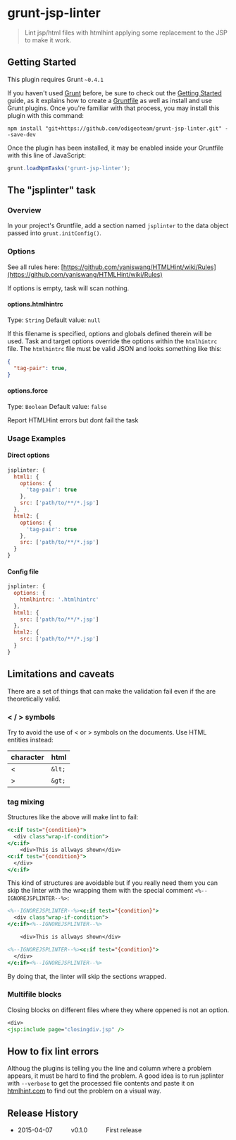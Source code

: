 # grunt-jsp-linter

> Lint jsp/html files with htmlhint applying some replacement to the JSP to make it work.

## Getting Started
This plugin requires Grunt `~0.4.1`

If you haven't used [Grunt](http://gruntjs.com/) before, be sure to check out the [Getting Started](http://gruntjs.com/getting-started) guide, as it explains how to create a [Gruntfile](http://gruntjs.com/sample-gruntfile) as well as install and use Grunt plugins. Once you're familiar with that process, you may install this plugin with this command:

```shell
npm install "git+https://github.com/odigeoteam/grunt-jsp-linter.git" --save-dev
```

Once the plugin has been installed, it may be enabled inside your Gruntfile with this line of JavaScript:

```js
grunt.loadNpmTasks('grunt-jsp-linter');
```

## The "jsplinter" task

### Overview
In your project's Gruntfile, add a section named `jsplinter` to the data object passed into `grunt.initConfig()`.

### Options

See all rules here: [https://github.com/yaniswang/HTMLHint/wiki/Rules](https://github.com/yaniswang/HTMLHint/wiki/Rules)

If options is empty, task will scan nothing.

#### options.htmlhintrc
Type: `String`
Default value: `null`

If this filename is specified, options and globals defined therein will be used. Task and target options override the options within the `htmlhintrc` file. The `htmlhintrc` file must be valid JSON and looks something like this:

```json
{
  "tag-pair": true,
}
```

#### options.force
Type: `Boolean`
Default value: `false`

Report HTMLHint errors but dont fail the task

### Usage Examples

#### Direct options

```js
jsplinter: {
  html1: {
    options: {
      'tag-pair': true
    },
    src: ['path/to/**/*.jsp']
  },
  html2: {
    options: {
      'tag-pair': true
    },
    src: ['path/to/**/*.jsp']
  }
}
```

#### Config file

```js
jsplinter: {
  options: {
    htmlhintrc: '.htmlhintrc'
  },
  html1: {
    src: ['path/to/**/*.jsp']
  },
  html2: {
    src: ['path/to/**/*.jsp']
  }
}
```

## Limitations and caveats

There are a set of things that can make the validation fail even if the are theoretically valid.

### < / > symbols

Try to avoid the use of < or > symbols on the documents. Use HTML entities instead:

| character   | html      |
| ----------- |-----------|
| <           | ```&lt;```|
| >           | ```&gt;```|

### tag mixing

Structures like the above will make lint to fail:

```jsp
<c:if test="{condition}">
  <div class"wrap-if-condition">
</c:if>
    <div>This is allways shown</div>
<c:if test="{condition}">
  </div>
</c:if>
```

This kind of structures are avoidable but if you really need them you can skip the linter with the wrapping them with the special comment ```<%--IGNOREJSPLINTER--%>```:

```jsp
<%--IGNOREJSPLINTER--%><c:if test="{condition}">
  <div class"wrap-if-condition">
</c:if><%--IGNOREJSPLINTER--%>

    <div>This is allways shown</div>

<%--IGNOREJSPLINTER--%><c:if test="{condition}">
  </div>
</c:if><%--IGNOREJSPLINTER--%>
```

By doing that, the linter will skip the sections wrapped.

### Multifile blocks

Closing blocks on different files where they where oppened is not an option.

```jsp
<div>
<jsp:include page="closingdiv.jsp" />
 ```

## How to fix lint errors

Althoug the plugins is telling you the line and column where a problem appears, it must be hard to find the problem. A good idea is to run jsplinter with ```--verbose``` to get the processed file contents and paste it on [htmlhint.com](http://htmlhint.com/) to find out the problem on a visual way.

## Release History

 * 2015-04-07   v0.1.0   First release

